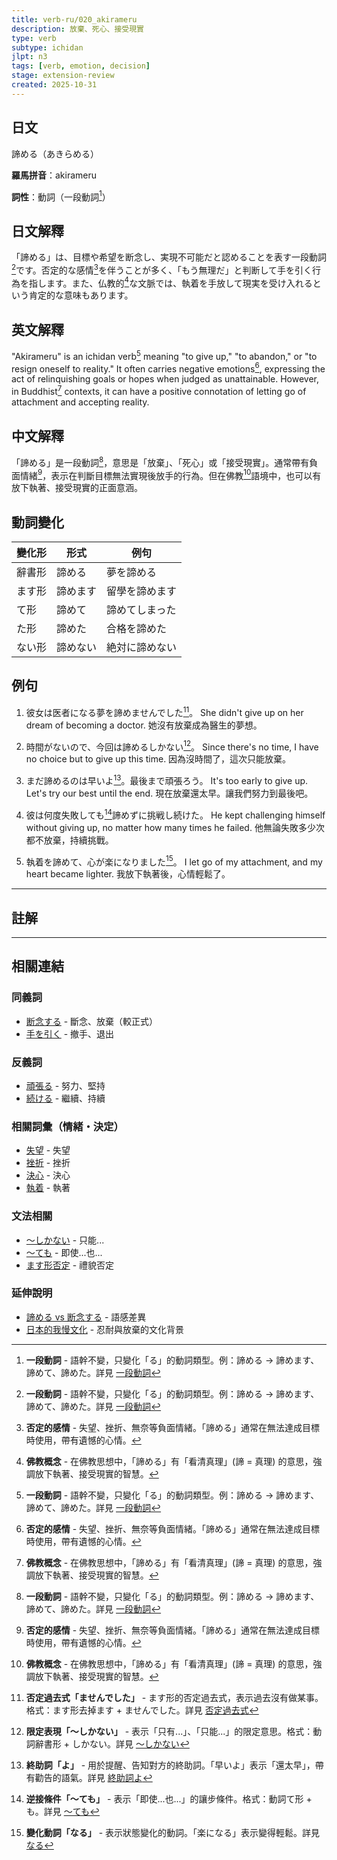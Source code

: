 ```yaml
---
title: verb-ru/020_akirameru
description: 放棄、死心、接受現實
type: verb
subtype: ichidan
jlpt: n3
tags: [verb, emotion, decision]
stage: extension-review
created: 2025-10-31
---
```


## 日文
諦める（あきらめる）

**羅馬拼音**：akirameru

**詞性**：動詞（一段動詞[^ichidan]）

## 日文解釋

「諦める」は、目標や希望を断念し、実現不可能だと認めることを表す一段動詞[^ichidan]です。否定的な感情[^negative-emotion]を伴うことが多く、「もう無理だ」と判断して手を引く行為を指します。また、仏教的[^buddhist]な文脈では、執着を手放して現実を受け入れるという肯定的な意味もあります。

## 英文解釋

"Akirameru" is an ichidan verb[^ichidan] meaning "to give up," "to abandon," or "to resign oneself to reality." It often carries negative emotions[^negative-emotion], expressing the act of relinquishing goals or hopes when judged as unattainable. However, in Buddhist[^buddhist] contexts, it can have a positive connotation of letting go of attachment and accepting reality.

## 中文解釋

「諦める」是一段動詞[^ichidan]，意思是「放棄」、「死心」或「接受現實」。通常帶有負面情緒[^negative-emotion]，表示在判斷目標無法實現後放手的行為。但在佛教[^buddhist]語境中，也可以有放下執著、接受現實的正面意涵。

## 動詞變化

| 變化形 | 形式 | 例句 |
|--------|------|------|
| 辭書形 | 諦める | 夢を諦める |
| ます形 | 諦めます | 留學を諦めます |
| て形 | 諦めて | 諦めてしまった |
| た形 | 諦めた | 合格を諦めた |
| ない形 | 諦めない | 絶対に諦めない |

## 例句

1. 彼女は医者になる夢を諦めませんでした[^masen-deshita]。
   She didn't give up on her dream of becoming a doctor.
   她沒有放棄成為醫生的夢想。

2. 時間がないので、今回は諦めるしかない[^shika-nai]。
   Since there's no time, I have no choice but to give up this time.
   因為沒時間了，這次只能放棄。

3. まだ諦めるのは早いよ[^hayai-yo]。最後まで頑張ろう。
   It's too early to give up. Let's try our best until the end.
   現在放棄還太早。讓我們努力到最後吧。

4. 彼は何度失敗しても[^te-mo]諦めずに挑戦し続けた。
   He kept challenging himself without giving up, no matter how many times he failed.
   他無論失敗多少次都不放棄，持續挑戰。

5. 執着を諦めて、心が楽になりました[^naru]。
   I let go of my attachment, and my heart became lighter.
   我放下執著後，心情輕鬆了。

---

## 註解

[^ichidan]: **一段動詞** - 語幹不變，只變化「る」的動詞類型。例：諦める → 諦めます、諦めて、諦めた。詳見 [一段動詞](../grammar/verb-types/ichidan.md)

[^negative-emotion]: **否定的感情** - 失望、挫折、無奈等負面情緒。「諦める」通常在無法達成目標時使用，帶有遺憾的心情。

[^buddhist]: **佛教概念** - 在佛教思想中，「諦める」有「看清真理」(諦 = 真理) 的意思，強調放下執著、接受現實的智慧。

[^masen-deshita]: **否定過去式「ませんでした」** - ます形的否定過去式，表示過去沒有做某事。格式：ます形去掉ます + ませんでした。詳見 [否定過去式](../grammar/negative-past.md)

[^shika-nai]: **限定表現「〜しかない」** - 表示「只有...」、「只能...」的限定意思。格式：動詞辭書形 + しかない。詳見 [〜しかない](../grammar/shika-nai.md)

[^hayai-yo]: **終助詞「よ」** - 用於提醒、告知對方的終助詞。「早いよ」表示「還太早」，帶有勸告的語氣。詳見 [終助詞よ](../particle/yo.md)

[^te-mo]: **逆接條件「〜ても」** - 表示「即使...也...」的讓步條件。格式：動詞て形 + も。詳見 [〜ても](../grammar/te-mo.md)

[^naru]: **變化動詞「なる」** - 表示狀態變化的動詞。「楽になる」表示變得輕鬆。詳見 [なる](../verb-u/naru.md)

---

## 相關連結

### 同義詞
- [断念する](../verb-suru/dannen-suru.md) - 斷念、放棄（較正式）
- [手を引く](../verb-u/te-wo-hiku.md) - 撤手、退出

### 反義詞
- [頑張る](../verb-u/ganbaru.md) - 努力、堅持
- [続ける](../verb-ru/tsuzukeru.md) - 繼續、持續

### 相關詞彙（情緒・決定）
- [失望](../noun/shitsubou.md) - 失望
- [挫折](../noun/zasetsu.md) - 挫折
- [決心](../noun/kesshin.md) - 決心
- [執着](../noun/shuuchaku.md) - 執著

### 文法相關
- [〜しかない](../grammar/shika-nai.md) - 只能...
- [〜ても](../grammar/te-mo.md) - 即使...也...
- [ます形否定](../grammar/negative-polite.md) - 禮貌否定

### 延伸說明
- [諦める vs 断念する](../extension/comparison/akirameru-vs-dannen.md) - 語感差異
- [日本的我慢文化](../culture/gaman-culture.md) - 忍耐與放棄的文化背景

